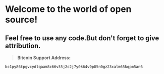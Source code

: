 # Welcome to the world of open source!
Feel free to use any code.But don't forget to give attribution.
---
>**Bitcoin Support Address:** 

```
bc1py86tpgvcydlqaam8c66v35j2c2j7y0k64v9p85n0gz23xalm65kqpm5an6
```
